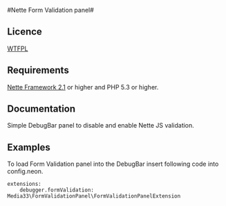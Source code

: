 #Nette Form Validation panel#

## Licence ##
[WTFPL](http://en.wikipedia.org/wiki/WTFPL)

## Requirements ##
[Nette Framework 2.1](http://nette.org) or higher and PHP 5.3 or higher.

## Documentation ##
Simple DebugBar panel to disable and enable Nette JS validation.

## Examples ##
To load Form Validation panel into the DebugBar insert following code into config.neon.
```neon
extensions:
	debugger.formValidation: Media33\FormValidationPanel\FormValidationPanelExtension
```
